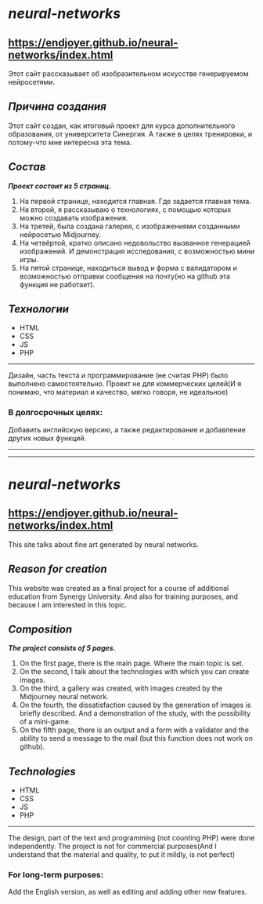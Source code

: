 # *__neural-networks__*

## https://endjoyer.github.io/neural-networks/index.html

Этот сайт рассказывает об изобразительном искусстве генерируемом нейросетями.

## *__Причина создания__*

Этот сайт создан, как итоговый проект для курса дополнительного образования, от университета Синергия.
А также в целях тренировки, и потому-что мне интересна эта тема.

## *__Состав__*

***Проект состоит из 5 страниц.***

1. На первой странице, находится главная. Где задается главная тема.
2. На второй, я рассказываю о технологиях, с помощью которых можно создавать изображения.
3. На третей, была создана галерея, с изображениями созданными нейросетью Midjourney.
4. На четвёртой, кратко описано недовольство вызванное генерацией изображений. И демонстрация исследования, с возможностью мини игры.
5. На пятой странице, находиться вывод и форма с валидатором и возможностью отправки сообщения на почту(но на github эта функция не работает).

## *__Технологии__*

- HTML
- CSS
- JS
- PHP

---

Дизайн, часть текста и программирование (не считая PHP) было выполнено самостоятельно.
Проект не для коммерческих целей(И я понимаю, что материал и качество, мягко говоря, не идеальное)

### В долгосрочных целях:
Добавить английскую версию, а также редактирование и добавление других новых функций.


---
---

# *__neural-networks__*

## https://endjoyer.github.io/neural-networks/index.html

This site talks about fine art generated by neural networks.

## *__Reason for creation__*

This website was created as a final project for a course of additional education from Synergy University.
And also for training purposes, and because I am interested in this topic.

## *__Composition__*

***The project consists of 5 pages.***

1. On the first page, there is the main page. Where the main topic is set.
2. On the second, I talk about the technologies with which you can create images.
3. On the third, a gallery was created, with images created by the Midjourney neural network.
4. On the fourth, the dissatisfaction caused by the generation of images is briefly described. And a demonstration of the study, with the possibility of a mini-game.
5. On the fifth page, there is an output and a form with a validator and the ability to send a message to the mail (but this function does not work on github).

## *__Technologies__*

- HTML
- CSS
- JS
- PHP

---

The design, part of the text and programming (not counting PHP) were done independently.
The project is not for commercial purposes(And I understand that the material and quality, to put it mildly, is not perfect)

### For long-term purposes:
Add the English version, as well as editing and adding other new features.

